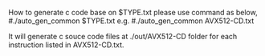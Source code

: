 How to generate c code base on $TYPE.txt
please use command as below,
    #./auto_gen_common $TYPE.txt
e.g. #./auto_gen_common AVX512-CD.txt

It will generate c souce code files at ./out/AVX512-CD folder for each instruction listed in AVX512-CD.txt.
